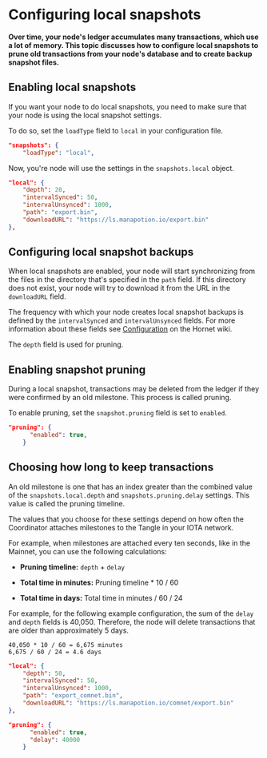 # Configuring local snapshots

**Over time, your node's ledger accumulates many transactions, which use a lot of memory. This topic discusses how to configure local snapshots to prune old transactions from your node's database and to create backup snapshot files.**

## Enabling local snapshots

If you want your node to do local snapshots, you need to make sure that your node is using the local snapshot settings.

To do so, set the `loadType` field to `local` in your configuration file.

```json
"snapshots": {
    "loadType": "local",
```

Now, you're node will use the settings in the `snapshots.local` object.

```json
"local": {
    "depth": 20,
    "intervalSynced": 50,
    "intervalUnsynced": 1000,
    "path": "export.bin",
    "downloadURL": "https://ls.manapotion.io/export.bin"
},
```

## Configuring local snapshot backups

When local snapshots are enabled, your node will start synchronizing from the files in the directory that's specified in the `path` field. If this directory does not exist, your node will try to download it from the URL in the `downloadURL` field.

The frequency with which your node creates local snapshot backups is defined by the `intervalSynced` and `intervalUnsynced` fields. For more information about these fields see [Configuration](https://github.com/gohornet/hornet/wiki/Configuration#Snapshots) on the Hornet wiki.

The `depth` field is used for pruning.

## Enabling snapshot pruning

During a local snapshot, transactions may be deleted from the ledger if they were confirmed by an old milestone. This process is called pruning.

To enable pruning, set the `snapshot.pruning` field is set to `enabled`.

```json
"pruning": {
      "enabled": true,
    }
```

## Choosing how long to keep transactions 

An old milestone is one that has an index greater than the combined value of the `snapshots.local.depth` and `snapshots.pruning.delay` settings. This value is called the pruning timeline.

The values that you choose for these settings depend on how often the Coordinator attaches milestones to the Tangle in your IOTA network.

For example, when milestones are attached every ten seconds, like in the Mainnet, you can use the following calculations:

- **Pruning timeline:** `depth` + `delay` 

- **Total time in minutes:** Pruning timeline * 10 / 60

- **Total time in days:** Total time in minutes / 60 / 24

For example, for the following example configuration, the sum of the `delay` and `depth` fields is 40,050. Therefore, the node will delete transactions that are older than approximately 5 days.

```
40,050 * 10 / 60 = 6,675 minutes
6,675 / 60 / 24 = 4.6 days
```

```json
"local": {
    "depth": 50,
    "intervalSynced": 50,
    "intervalUnsynced": 1000,
    "path": "export_comnet.bin",
    "downloadURL": "https://ls.manapotion.io/comnet/export.bin"
},
```

```json
"pruning": {
      "enabled": true,
      "delay": 40000
    }
```



